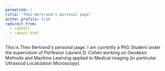 ```yaml
---
permalink: /
title: "Théo Bertrand's personal page"
author_profile: true
redirect_from: 
  - /about/
  - /about.html
---
```



This is Théo Bertrand's personal page. I am currently a PhD Student under the supervision of Porfessor Laurent D. Cohen working on Geodesic Methods and Machine Learning applied to Medical imaging (in particular Ultrasoud Localization Microscopy).
